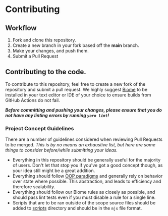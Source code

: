 # Contributing

## Workflow

1. Fork and clone this repository.
2. Create a new branch in your fork based off the **main** branch.
3. Make your changes, and push them.
4. Submit a Pull Request

## Contributing to the code.

To contribute to this repository, feel free to create a new fork of the repository and submit a pull request. We highly suggest [Biome](https://biomejs.dev/) to be installed in your text editor or IDE of your choice to ensure builds from GitHub Actions do not fail.

**_Before committing and pushing your changes, please ensure that you do not have any linting errors by running `yarn lint`!_**

### Project Concept Guidelines

There are a number of guidelines considered when reviewing Pull Requests to be merged. _This is by no means an exhaustive list, but here are some things to consider before/while submitting your ideas._

- Everything in this repository should be generally useful for the majority of users. Don't let that stop you if you've got a good concept though, as your idea still might be a great addition.
- Everything should follow [OOP paradigms](https://en.wikipedia.org/wiki/Object-oriented_programming) and generally rely on behavior over state where possible. This abstraction, and leads to efficiency and therefore scalability.
- Everything should follow our Biome rules as closely as possible, and should pass lint tests even if you must disable a rule for a single line.
- Scripts that are to be ran outside of the scope source files should be added to [scripts](/scripts) directory and should be in the `mjs` file format.
